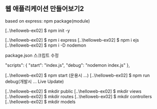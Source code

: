 ## 웹 애플리케이션 만들어보기2

based on express: npm package(module)

[..\helloweb-ex02] $ npm init -y

[..\helloweb-ex02] $ npm i express
[..\helloweb-ex02] $ npm i ejs
[..\helloweb-ex02] $ npm i -D nodemon

package.json 스크립트 수정

"scripts": {
"start": "index.js",
"debug": "nodemon index.js"
},

[..\helloweb-ex02] $ npm start (운용시 ...)
[..\helloweb-ex02] $ npm run debug(개발시 ... Live Update)

[..\helloweb-ex02] $ mkdir public
[..\helloweb-ex02] $ mkdir views
[..\helloweb-ex02] $ mkdir routes
[..\helloweb-ex02] $ mkdir controllers
[..\helloweb-ex02] $ mkdir models
